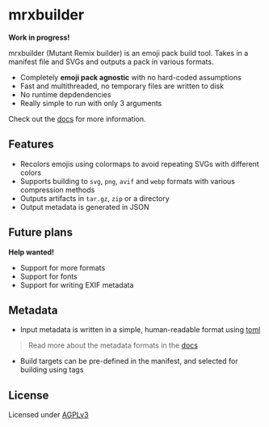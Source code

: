 # mrxbuilder

**Work in progress!**

mrxbuilder (Mutant Remix builder) is an emoji pack build tool. Takes in a manifest file and SVGs and outputs a pack in various formats.

- Completely **emoji pack agnostic** with no hard-coded assumptions
- Fast and multithreaded, no temporary files are written to disk
- No runtime depdendencies
- Really simple to run with only 3 arguments

Check out the [docs](./docs/README.md) for more information.

## Features
- Recolors emojis using colormaps to avoid repeating SVGs with different colors
- Supports building to `svg`, `png`, `avif` and `webp` formats with various compression methods
- Outputs artifacts in `tar.gz`, `zip` or a directory
- Output metadata is generated in JSON

## Future plans
**Help wanted!**

- Support for more formats
- Support for fonts
- Support for writing EXIF metadata

## Metadata
- Input metadata is written in a simple, human-readable format using [toml](https://toml.io)
> Read more about the metadata formats in the [docs](./docs/README.md)
- Build targets can be pre-defined in the manifest, and selected for building using tags

## License
Licensed under [AGPLv3](./LICENSE)
